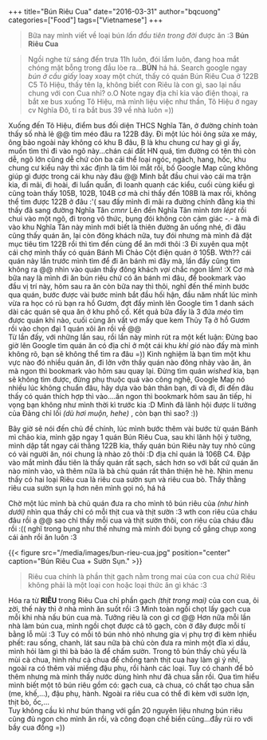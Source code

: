 +++
title="Bún Riêu Cua"
date="2016-03-31"
author="bqcuong"
categories=["Food"]
tags=["Vietnamese"]
+++

>Bữa nay mình viết về loại bún _lần đầu tiên trong đời_ được ăn :3 **Bún Riêu Cua**

>Ngồi nghe từ sáng đến trưa 11h luôn, đói lắm luôn, đang hoa mắt chóng mặt bỗng trong đầu lòe ra...**BÚN** há há. Search google ngay _bún ở cầu giấy_ loay xoay một chút, thấy có quán Bún Riêu Cua ở 122B C5 Tô Hiệu, thấy tên lạ, không biết con Riêu là con gì, sao lại nấu chung với con Cua nhỉ? o.O Note ngay địa chỉ kia vào điện thoại, ra bắt xe bus xuống Tô Hiệu, mà mình liệu việc như thần, Tô Hiệu ở ngay cv Nghĩa Đô, tí ra bắt bus 39 về nhà luôn =))

Xuống đến Tô Hiệu, điểm bus đối diện THCS Nghĩa Tân, ở đường chính toàn thấy số nhà lẻ @@ tìm méo đâu ra 122B đây. Đi một lúc hỏi ông sửa xe máy, ông bảo ngoài này không có khu B đâu, B là khu chung cư hay gì gì ấy, muốn tìm thì đi vào ngõ này...chán cái đất HN quá, tìm đường có tên thì còn dễ, ngõ lớn cũng dễ chứ còn ba cái thể loại ngóc, ngách, hang, hốc, khu chung cư kiểu này thì xác định là tìm lòi mắt rồi, bố Google Map cũng không giúp gì được trong cái khu này đâu @@ Mình bắt đầu chui vào cái ma trận kia, đi mãi, đi hoài, đi luẩn quẩn, đi loanh quanh các kiểu, cuối cùng kiểu gì cũng toàn thấy 105B, 102B, 104B cơ mà chỉ thấy đến 108B là max rồi, không thể tìm được 122B ở đâu :'( sau đấy mình đi mãi ra đường chính đằng kia thì thấy đã sang đường Nghĩa Tân _cmnr_ Lên đến Nghĩa Tân mình _tơn lépt_ rồi chui vào một ngõ, đi trong vô thức, bụng đói không còn cảm giác -.- à mà đi vào khu Nghĩa Tân này mình mới biết là thiên đường ăn uống nhé, đi đâu cũng thấy quán ăn, lại còn đông khách nữa, tuy đói nhưng mà mình đã đặt mục tiêu tìm 122B rồi thì tìm đến cùng để ăn mới thôi :3 Đi xuyên qua một cái chợ mình thấy có quán Bánh Mì Chảo Cột điện quán ở 105B. Wth?? cái quán này lần trước mình tìm để đi ăn bánh mì đây mà, lần đấy cũng tìm không ra @@ nhìn vào quán thấy đông khách _vại_ chắc ngon lắm! :X Cơ mà bữa nay là mình đi ăn bún riêu chứ có ăn bánh mì đâu, để bookmark vào đầu vị trí này, hôm sau ra ăn còn bữa nay thì thôi, nghĩ đến thế mình bước qua quán, bước được vài bước mình bắt đầu hối hận, đầu năm nhất lúc mình vừa ra học có rủ bạn ra hồ Gươm, đợt đấy mình lên Google tìm 1 danh sách dài các quán sẽ qua ăn ở khu phố cổ. Kết quả bữa đấy là 3 đứa _méo_ tìm được quán khỉ nào, cuối cùng ăn vất vơ mấy que kem Thủy Tạ ở hồ Gươm rồi vào chọn đại 1 quán xôi ăn rồi về @@  
Từ lần đấy, với những lần sau, rồi lần này mình rút ra một kết luận: Đừng bao giờ lên Google tìm quán ăn có địa chỉ ở một cái khu _khỉ gió_ nào đấy mà mình không rõ, bạn sẽ không thể tìm ra đâu =)) Kinh nghiệm là bạn tìm một khu vực nào đó nhiều quán ăn, đi lởn vởn thấy quán nào đông nhảy vào ăn, ăn mà ngon thì bookmark vào hôm sau quay lại. Đừng tìm quán _wished_ kia, bạn sẽ không tìm được, đừng phụ thuộc quá vào công nghệ, Google Map nó nhiều lúc không chuẩn đâu, hãy dựa vào bản thân bạn, đi và đi, đi đến đâu thấy có quán thích hợp thì vào....ăn ngon thì bookmark hôm sau ăn tiếp, hi vọng bạn không như mình thời kì trước kia :D Mình đã lãnh hội được lí tưởng của Đảng chỉ lối _(dù hơi muộn, hehe)_ , còn bạn thì sao? :))  

Bây giờ sẽ nói đến chủ đề chính, lúc mình bước thêm vài bước từ quán Bánh mì chảo kia, mình gặp ngay 1 quán Bún Riêu Cua, sau khi lãnh hội ý tưởng, mình dập tắt ngay cái thằng 122B kia, thấy quán bún Riêu này tuy nhỏ cũng có vài người ăn, nói chung là nhào zô thôi :D địa chỉ quán là 106B C4. Đập vào mắt mình đầu tiên là thấy quán rất sạch, sách hơn so với bất cứ quán ăn nào mình vào, và thêm nữa là bà chủ quán rất thân thiện hè hè. Nhìn menu thấy có hai loại Riêu cua là riêu cua sườn sụn và riêu cua bò. Thấy thằng riêu cua sườn sụn lạ hơn nên mình gọi nó, há há

Chờ một lúc mình bà chủ quán đưa ra cho mình tô bún riêu của _(như hình dưới)_ nhìn qua thấy chỉ có mỗi thịt cua và thịt sườn :3 wth con riêu của cháu đâu rồi ạ @@ sao chỉ thấy mỗi cua và thịt sườn thôi, con riêu của cháu đâu rồi :(( nghĩ trong bụng như thế nhưng mà mình đói bụng cố gắng chụp xong cái ảnh rồi ăn luôn :3

{{< figure src="/media/images/bun-rieu-cua.jpg" position="center" caption="Bún Riêu Cua + Sườn Sụn." >}}

>Riêu cua chính là phần thịt gạch nằm trong mai của con cua chứ Riêu không phải là một loại con hoặc loại thức ăn gì khác :3

Hóa ra từ **RIÊU** trong Riêu Cua chỉ phần gạch _(thịt trong mai)_ của con cua, ôi zời, thế này thì ở nhà mình ăn suốt rồi :3 Mình toàn ngồi chọt lấy gạch cua mỗi khi nhà nấu bún cua mà. Tưởng riêu là con gì cơ @@ Hơn nữa mỗi lần nhà làm bún cua, mình ngồi chọt được cả tô gạch, còn ở đây được mỗi tí bằng lỗ mũi :3 Tuy có mỗi tô bún nhỏ nhỏ nhưng gia vị phụ trợ đi kèm nhiều phết: rau sống, chanh, lát sau nữa bà chủ còn đưa ra mình một đĩa xì dầu, mình hỏi làm gì thì bà bảo là để chấm sườn.
Trong tô bún thấy chủ yếu là mùi cà chua, hình như cà chua để chống tanh thịt cua hay làm gì ý nhỉ, ngoài ra có thêm vài miếng đậu phụ, rồi hành các loại. Tuy có chanh để bỏ thêm nhưng mà mình thấy nước dùng hình như đã chua sẵn rồi. Qua tìm hiểu mình biết một tô bún riêu gồm có: gạch cua, cà chua, có chất tạo chua sẵn (me, khế,...), đậu phụ, hành. Ngoài ra riêu cua có thể đi kèm với sườn lợn, thịt bò, ốc,...  
Tuy không cầu kì như bún thang với gần 20 nguyên liệu nhưng bún riêu cũng đủ ngon cho mình ăn rồi, và công đoạn chế biến cũng...đầy rủi ro với bầy cua đồng =))
